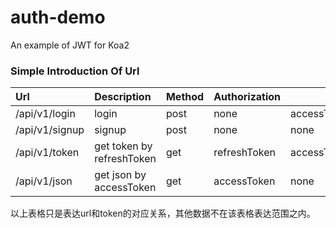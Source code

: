 # auth-demo
An example of JWT  for Koa2
### Simple Introduction Of Url

| Url            | Description               | Method | Authorization | Response                 |
| :------------- | :------------------------ | :----- | :------------ | ------------------------ |
| /api/v1/login  | login                     | post   | none          | accessToken,refreshToken |
| /api/v1/signup | signup                    | post   | none          | none                     |
| /api/v1/token  | get token by refreshToken | get    | refreshToken  | accessToken,refreshToken |
| /api/v1/json   | get json by accessToken   | get    | accessToken   | none                     |

以上表格只是表达url和token的对应关系，其他数据不在该表格表达范围之内。










